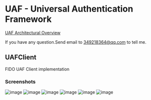 # UAF - Universal Authentication Framework

[UAF Architectural Overview](https://fidoalliance.org/wp-content/uploads/html/fido-uaf-overview-v1.0-ps-20141208.html)

If you have any question.Send email to 349218364@qq.com to tell me.

## UAFClient
FIDO UAF Client implementation

### Screenshots
 ![image](https://github.com/jinkg/UAFClient/blob/master/screenshot/asm_list.png)
 ![image](https://github.com/jinkg/UAFClient/blob/master/screenshot/default_asm.png)
 ![image](https://github.com/jinkg/UAFClient/blob/master/screenshot/device_list.png)
 ![image](https://github.com/jinkg/UAFClient/blob/master/screenshot/touch.png)
 ![image](https://github.com/jinkg/UAFClient/blob/master/screenshot/test.png)
 ![image](https://github.com/jinkg/UAFClient/blob/master/screenshot/test1.png)
